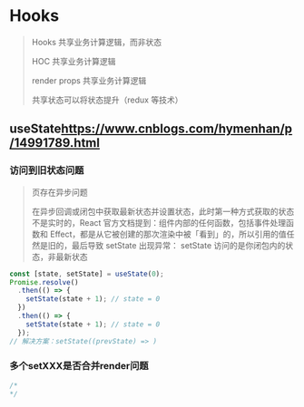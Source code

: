 # Hooks

> Hooks 共享业务计算逻辑，而非状态
>
> HOC 共享业务计算逻辑
>
> render props 共享业务计算逻辑
>
> 共享状态可以将状态提升（redux 等技术）

## useState<https://www.cnblogs.com/hymenhan/p/14991789.html>

### 访问到旧状态问题

> 页存在异步问题
>
> 在异步回调或闭包中获取最新状态并设置状态，此时第一种方式获取的状态不是实时的，React 官方文档提到：组件内部的任何函数，包括事件处理函数和 Effect，都是从它被创建的那次渲染中被「看到」的，所以引用的值任然是旧的，最后导致 setState 出现异常：
> setState 访问的是你闭包内的状态，非最新状态

```js
const [state, setState] = useState(0);
Promise.resolve()
  .then(() => {
    setState(state + 1); // state = 0
  })
  .then(() => {
    setState(state + 1); // state = 0
  });
// 解决方案：setState((prevState) => )
```

### 多个setXXX是否合并render问题

```js
/*
*/ 
```
